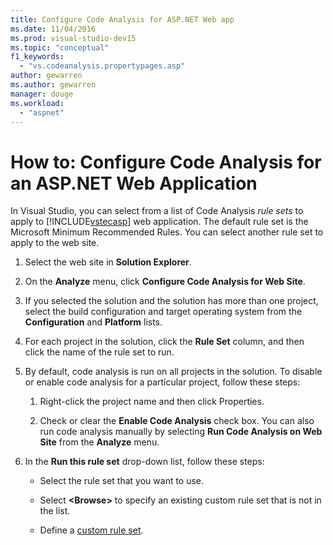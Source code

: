 ```yaml
---
title: Configure Code Analysis for ASP.NET Web app
ms.date: 11/04/2016
ms.prod: visual-studio-dev15
ms.topic: "conceptual"
f1_keywords:
  - "vs.codeanalysis.propertypages.asp"
author: gewarren
ms.author: gewarren
manager: douge
ms.workload:
  - "aspnet"
---
```

# How to: Configure Code Analysis for an ASP.NET Web Application

In Visual Studio, you can select from a list of Code Analysis *rule sets* to apply to [!INCLUDE[vstecasp](../code-quality/includes/vstecasp_md.md)] web application. The default rule set is the Microsoft Minimum Recommended Rules. You can select another rule set to apply to the web site.

1. Select the web site in **Solution Explorer**.

2. On the **Analyze** menu, click **Configure Code Analysis for Web Site**.

3. If you selected the solution and the solution has more than one project, select the build configuration and target operating system from the **Configuration** and **Platform** lists.

4. For each project in the solution, click the **Rule Set** column, and then click the name of the rule set to run.

5. By default, code analysis is run on all projects in the solution. To disable or enable code analysis for a particular project, follow these steps:

    1. Right-click the project name and then click Properties.

    2. Check or clear the **Enable Code Analysis** check box. You can also run code analysis manually by selecting **Run Code Analysis on Web Site** from the **Analyze** menu.

6. In the **Run this rule set** drop-down list, follow these steps:

    - Select the rule set that you want to use.

    - Select **\<Browse>** to specify an existing custom rule set that is not in the list.

    - Define a [custom rule set](../code-quality/how-to-create-a-custom-rule-set.md).